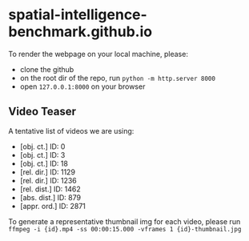 # spatial-intelligence-benchmark.github.io
To render the webpage on your local machine, please:
- clone the github
- on the root dir of the repo, run ``python -m http.server 8000``
- open ``127.0.0.1:8000`` on your browser


## Video Teaser

A tentative list of videos we are using:

* [obj. ct.] ID: 0
* [obj. ct.] ID: 3 
* [obj. ct.] ID: 18  
* [rel. dir.] ID: 1129 
* [rel. dir.] ID: 1236 
* [rel. dist.] ID: 1462 
* [abs. dist.] ID: 879 
* [appr. ord.] ID: 2871 

To generate a representative thumbnail img for each video, please run ``ffmpeg -i {id}.mp4 -ss 00:00:15.000 -vframes 1 {id}-thumbnail.jpg``
